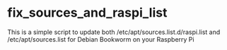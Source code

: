 # fix_sources_and_raspi_list
This is a simple  script to update both /etc/apt/sources.list.d/raspi.list and /etc/apt/sources.list for Debian Bookworm on your Raspberry Pi
